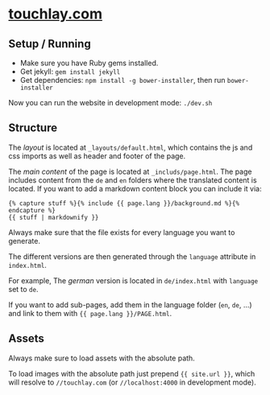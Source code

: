 # [touchlay.com](https://touchlay.com)

## Setup / Running

 * Make sure you have Ruby gems installed.
 * Get jekyll: `gem install jekyll`
 * Get dependencies: `npm install -g bower-installer`, then run `bower-installer`

Now you can run the website in development mode: `./dev.sh`


## Structure

The *layout* is located at `_layouts/default.html`, which contains the js and css
imports as well as header and footer of the page.

The *main content* of the page is located at `_includs/page.html`. The page
includes content from the `de` and `en` folders where the translated content is
located. If you want to add a markdown content block you can include it via:

```
{% capture stuff %}{% include {{ page.lang }}/background.md %}{% endcapture %}
{{ stuff | markdownify }}
```

Always make sure that the file exists for every language you want to generate.

The different versions are then generated through the `language` attribute in
`index.html`.

For example, The *german* version is located in `de/index.html` with `language`
set to `de`.

If you want to add sub-pages, add them in the language folder (`en`, `de`, ...)
and link to them with `{{ page.lang }}/PAGE.html`.


## Assets

Always make sure to load assets with the absolute path.

To load images with the absolute path just prepend `{{ site.url }}`, which will
resolve to `//touchlay.com` (or `//localhost:4000` in development mode).
